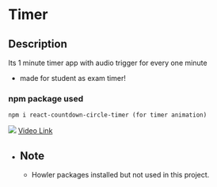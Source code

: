 # Timer

## Description

Its 1 minute timer app with audio trigger for every one minute

- made for student as exam timer!

### npm package used

    npm i react-countdown-circle-timer (for timer animation)

![](https://media.giphy.com/media/umRNJrfXG5p8LfOFNz/giphy.gif)
[Video Link](https://youtu.be/ay0-whijWZk)

- ## Note
  - Howler packages installed but not used in this project.
